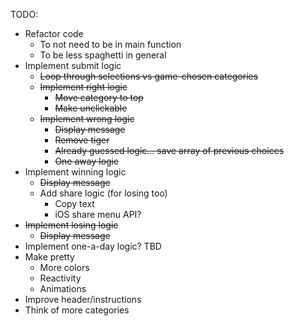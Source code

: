 TODO:
- Refactor code
	- To not need to be in main function
	- To be less spaghetti in general
- Implement submit logic
	- ~~Loop through selections vs game-chosen categories~~
	- ~~Implement right logic~~
		- ~~Move category to top~~
		- ~~Make unclickable~~
	- ~~Implement wrong logic~~
		- ~~Display message~~
		- ~~Remove tiger~~
		- ~~Already guessed logic... save array of previous choices~~
		- ~~One away logic~~
- Implement winning logic
	- ~~Display message~~
	- Add share logic (for losing too)
		- Copy text
		- iOS share menu API?
- ~~Implement losing logic~~
	- ~~Display message~~
- Implement one-a-day logic? TBD
- Make pretty
	- More colors
	- Reactivity
	- Animations
- Improve header/instructions
- Think of more categories
